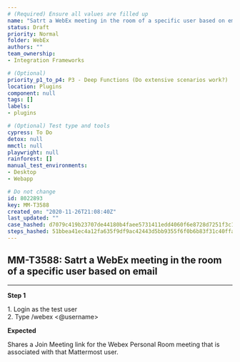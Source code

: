 ```yaml
---
# (Required) Ensure all values are filled up
name: "Satrt a WebEx meeting in the room of a specific user based on email"
status: Draft
priority: Normal
folder: WebEx
authors: ""
team_ownership: 
- Integration Frameworks

# (Optional)
priority_p1_to_p4: P3 - Deep Functions (Do extensive scenarios work?)
location: Plugins
component: null
tags: []
labels: 
- plugins

# (Optional) Test type and tools
cypress: To Do
detox: null
mmctl: null
playwright: null
rainforest: []
manual_test_environments: 
- Desktop
- Webapp

# Do not change
id: 8022893
key: MM-T3588
created_on: "2020-11-26T21:08:40Z"
last_updated: ""
case_hashed: d7079c419b23707de44180b4faee5731411edd4060f6e8728d7251f3c16d78858d89451aaf9b5235e204462582df41aa
steps_hashed: 51bbea41ec4a12fa635f9df9ac42443d5bb9355f6f0b6b83f31c40ffa7201b4d0bc91e13a02d053a40d3a551e5ad1faf
---
```


<!-- (Auto-generated) Based on frontmatter's "key" and "name" -->

## MM-T3588: Satrt a WebEx meeting in the room of a specific user based on email

---

**Step 1**

1\. Login as the test user\
2\. Type /webex <@username>

**Expected**

Shares a Join Meeting link for the Webex Personal Room meeting that is associated with that Mattermost user.
